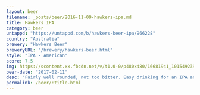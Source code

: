 ```yaml
---
layout: beer
filename: _posts/beer/2016-11-09-hawkers-ipa.md
title: Hawkers IPA
category: beer
untappd: "https://untappd.com/b/hawkers-beer-ipa/966228"
country: "Australia"
brewery: "Hawkers Beer"
breweryURL: "/brewery/hawkers-beer.html"
style: "IPA - American"
score: 7.5
img: https://scontent.xx.fbcdn.net/v/t1.0-0/p480x480/16681941_10154923952718745_5686674869882045152_n.jpg?_nc_cat=0&oh=e0898eebf30b76a06c1cdb2aa9d2e3c5&oe=5B87D1F1
beer-date: "2017-02-11"
desc: "Fairly well rounded, not too bitter. Easy drinking for an IPA and the ABV. More pine than floral with the hops but it woks well"
permalink: /beer/:title.html
---
```

